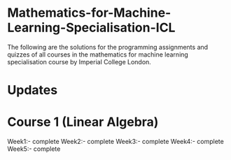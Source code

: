 # Mathematics-for-Machine-Learning-Specialisation-ICL


The following are the solutions for the programming assignments and quizzes of all courses in the mathematics for machine learning specialisation course by Imperial College London.

# Updates


# Course 1 (Linear Algebra)
Week1:- complete
Week2:- complete
Week3:- complete
Week4:- complete
Week5:- complete



